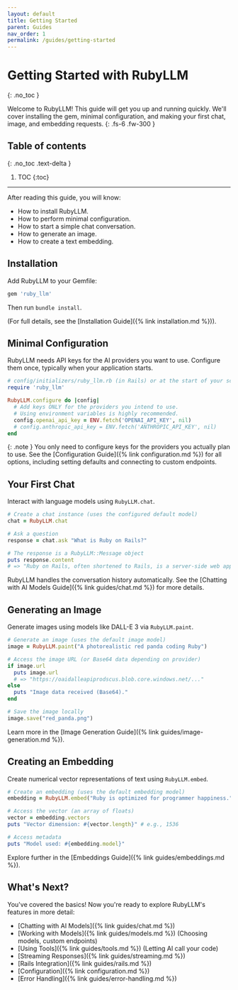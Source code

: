 ```yaml
---
layout: default
title: Getting Started
parent: Guides
nav_order: 1
permalink: /guides/getting-started
---
```


# Getting Started with RubyLLM
{: .no_toc }

Welcome to RubyLLM! This guide will get you up and running quickly. We'll cover installing the gem, minimal configuration, and making your first chat, image, and embedding requests.
{: .fs-6 .fw-300 }

## Table of contents
{: .no_toc .text-delta }

1. TOC
{:toc}

---

After reading this guide, you will know:

*   How to install RubyLLM.
*   How to perform minimal configuration.
*   How to start a simple chat conversation.
*   How to generate an image.
*   How to create a text embedding.

## Installation

Add RubyLLM to your Gemfile:

```ruby
gem 'ruby_llm'
```

Then run `bundle install`.

(For full details, see the [Installation Guide]({% link installation.md %})).

## Minimal Configuration

RubyLLM needs API keys for the AI providers you want to use. Configure them once, typically when your application starts.

```ruby
# config/initializers/ruby_llm.rb (in Rails) or at the start of your script
require 'ruby_llm'

RubyLLM.configure do |config|
  # Add keys ONLY for the providers you intend to use.
  # Using environment variables is highly recommended.
  config.openai_api_key = ENV.fetch('OPENAI_API_KEY', nil)
  # config.anthropic_api_key = ENV.fetch('ANTHROPIC_API_KEY', nil)
end
```

{: .note }
You only need to configure keys for the providers you actually plan to use. See the [Configuration Guide]({% link configuration.md %}) for all options, including setting defaults and connecting to custom endpoints.

## Your First Chat

Interact with language models using `RubyLLM.chat`.

```ruby
# Create a chat instance (uses the configured default model)
chat = RubyLLM.chat

# Ask a question
response = chat.ask "What is Ruby on Rails?"

# The response is a RubyLLM::Message object
puts response.content
# => "Ruby on Rails, often shortened to Rails, is a server-side web application..."
```

RubyLLM handles the conversation history automatically. See the [Chatting with AI Models Guide]({% link guides/chat.md %}) for more details.

## Generating an Image

Generate images using models like DALL-E 3 via `RubyLLM.paint`.

```ruby
# Generate an image (uses the default image model)
image = RubyLLM.paint("A photorealistic red panda coding Ruby")

# Access the image URL (or Base64 data depending on provider)
if image.url
  puts image.url
  # => "https://oaidalleapiprodscus.blob.core.windows.net/..."
else
  puts "Image data received (Base64)."
end

# Save the image locally
image.save("red_panda.png")
```

Learn more in the [Image Generation Guide]({% link guides/image-generation.md %}).

## Creating an Embedding

Create numerical vector representations of text using `RubyLLM.embed`.

```ruby
# Create an embedding (uses the default embedding model)
embedding = RubyLLM.embed("Ruby is optimized for programmer happiness.")

# Access the vector (an array of floats)
vector = embedding.vectors
puts "Vector dimension: #{vector.length}" # e.g., 1536

# Access metadata
puts "Model used: #{embedding.model}"
```

Explore further in the [Embeddings Guide]({% link guides/embeddings.md %}).

## What's Next?

You've covered the basics! Now you're ready to explore RubyLLM's features in more detail:

*   [Chatting with AI Models]({% link guides/chat.md %})
*   [Working with Models]({% link guides/models.md %}) (Choosing models, custom endpoints)
*   [Using Tools]({% link guides/tools.md %}) (Letting AI call your code)
*   [Streaming Responses]({% link guides/streaming.md %})
*   [Rails Integration]({% link guides/rails.md %})
*   [Configuration]({% link configuration.md %})
*   [Error Handling]({% link guides/error-handling.md %})